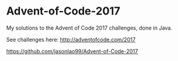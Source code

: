 # Advent-of-Code-2017
My solutions to the Advent of Code 2017 challenges, done in Java. 

See challenges here:
http://adventofcode.com/2017

https://github.com/jasonlao99/Advent-of-Code-2017
